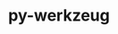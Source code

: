 ---
title: "py-werkzeug"
layout: cache
categories: [package, develop-2024-03-17]
meta: {"versions": ["3.0.0"], "compilers": ["apple-clang@=15.0.0", "gcc@=11.4.0"], "oss": ["ubuntu22.04", "ventura"], "platforms": ["darwin", "linux"], "targets": ["aarch64", "neoverse_v1", "neoverse_v2", "x86_64_v3"], "stacks": ["e4s", "e4s-neoverse-v2", "e4s-neoverse_v1", "ml-darwin-aarch64-mps", "ml-linux-x86_64-cpu", "ml-linux-x86_64-cuda", "ml-linux-x86_64-rocm", "root"], "num_specs": 9, "num_specs_by_stack": {"ml-darwin-aarch64-mps": 1, "root": 9, "e4s-neoverse_v1": 2, "e4s-neoverse-v2": 2, "ml-linux-x86_64-cuda": 2, "ml-linux-x86_64-rocm": 1, "ml-linux-x86_64-cpu": 2, "e4s": 2}}
spec_details: [{"hash": "pluvw7wpyfgmaqp2r4cisyzcsmunhgw3", "compiler": "apple-clang@=15.0.0", "versions": ["3.0.0"], "os": "ventura", "platform": "darwin", "target": "aarch64", "variants": ["build_system=python_pip"], "stacks": ["ml-darwin-aarch64-mps", "root"], "size": "-", "tarball": "https://binaries.spack.io/develop-2024-03-17/build_cache/darwin-ventura-aarch64/apple-clang-15.0.0/py-werkzeug-3.0.0/darwin-ventura-aarch64-apple-clang-15.0.0-py-werkzeug-3.0.0-pluvw7wpyfgmaqp2r4cisyzcsmunhgw3.spack"}, {"hash": "xdbknjtok6ux4gkxdguthpydhbyd6d3p", "compiler": "gcc@=11.4.0", "versions": ["3.0.0"], "os": "ubuntu22.04", "platform": "linux", "target": "neoverse_v1", "variants": ["build_system=python_pip"], "stacks": ["e4s-neoverse_v1", "root"], "size": "-", "tarball": "https://binaries.spack.io/develop-2024-03-17/build_cache/linux-ubuntu22.04-neoverse_v1/gcc-11.4.0/py-werkzeug-3.0.0/linux-ubuntu22.04-neoverse_v1-gcc-11.4.0-py-werkzeug-3.0.0-xdbknjtok6ux4gkxdguthpydhbyd6d3p.spack"}, {"hash": "4ap7iqrdiyljro2xjwfyscu6zojsdu47", "compiler": "gcc@=11.4.0", "versions": ["3.0.0"], "os": "ubuntu22.04", "platform": "linux", "target": "neoverse_v1", "variants": ["build_system=python_pip"], "stacks": ["e4s-neoverse_v1", "root"], "size": "-", "tarball": "https://binaries.spack.io/develop-2024-03-17/build_cache/linux-ubuntu22.04-neoverse_v1/gcc-11.4.0/py-werkzeug-3.0.0/linux-ubuntu22.04-neoverse_v1-gcc-11.4.0-py-werkzeug-3.0.0-4ap7iqrdiyljro2xjwfyscu6zojsdu47.spack"}, {"hash": "xo5sn6swbva7uevgkuyn4zoqiriq7abt", "compiler": "gcc@=11.4.0", "versions": ["3.0.0"], "os": "ubuntu22.04", "platform": "linux", "target": "neoverse_v2", "variants": ["build_system=python_pip"], "stacks": ["root", "e4s-neoverse-v2"], "size": "-", "tarball": "https://binaries.spack.io/develop-2024-03-17/build_cache/linux-ubuntu22.04-neoverse_v2/gcc-11.4.0/py-werkzeug-3.0.0/linux-ubuntu22.04-neoverse_v2-gcc-11.4.0-py-werkzeug-3.0.0-xo5sn6swbva7uevgkuyn4zoqiriq7abt.spack"}, {"hash": "uym6rfphdkn5faeveea3ir6trtnchqux", "compiler": "gcc@=11.4.0", "versions": ["3.0.0"], "os": "ubuntu22.04", "platform": "linux", "target": "neoverse_v2", "variants": ["build_system=python_pip"], "stacks": ["root", "e4s-neoverse-v2"], "size": "-", "tarball": "https://binaries.spack.io/develop-2024-03-17/build_cache/linux-ubuntu22.04-neoverse_v2/gcc-11.4.0/py-werkzeug-3.0.0/linux-ubuntu22.04-neoverse_v2-gcc-11.4.0-py-werkzeug-3.0.0-uym6rfphdkn5faeveea3ir6trtnchqux.spack"}, {"hash": "brgb5rxmyowiposfhgdfydotkpgfga32", "compiler": "gcc@=11.4.0", "versions": ["3.0.0"], "os": "ubuntu22.04", "platform": "linux", "target": "x86_64_v3", "variants": ["build_system=python_pip"], "stacks": ["ml-linux-x86_64-cuda", "ml-linux-x86_64-rocm", "ml-linux-x86_64-cpu", "root"], "size": "-", "tarball": "https://binaries.spack.io/develop-2024-03-17/build_cache/linux-ubuntu22.04-x86_64_v3/gcc-11.4.0/py-werkzeug-3.0.0/linux-ubuntu22.04-x86_64_v3-gcc-11.4.0-py-werkzeug-3.0.0-brgb5rxmyowiposfhgdfydotkpgfga32.spack"}, {"hash": "bphsfk3qiggblgk2onfe2j3o733jujzs", "compiler": "gcc@=11.4.0", "versions": ["3.0.0"], "os": "ubuntu22.04", "platform": "linux", "target": "x86_64_v3", "variants": ["build_system=python_pip"], "stacks": ["root", "e4s"], "size": "-", "tarball": "https://binaries.spack.io/develop-2024-03-17/build_cache/linux-ubuntu22.04-x86_64_v3/gcc-11.4.0/py-werkzeug-3.0.0/linux-ubuntu22.04-x86_64_v3-gcc-11.4.0-py-werkzeug-3.0.0-bphsfk3qiggblgk2onfe2j3o733jujzs.spack"}, {"hash": "zotdymxfxnlnwxtkpkynxmg6cnbphkdt", "compiler": "gcc@=11.4.0", "versions": ["3.0.0"], "os": "ubuntu22.04", "platform": "linux", "target": "x86_64_v3", "variants": ["build_system=python_pip"], "stacks": ["ml-linux-x86_64-cuda", "ml-linux-x86_64-cpu", "root"], "size": "-", "tarball": "https://binaries.spack.io/develop-2024-03-17/build_cache/linux-ubuntu22.04-x86_64_v3/gcc-11.4.0/py-werkzeug-3.0.0/linux-ubuntu22.04-x86_64_v3-gcc-11.4.0-py-werkzeug-3.0.0-zotdymxfxnlnwxtkpkynxmg6cnbphkdt.spack"}, {"hash": "ku3dsxlyplgwqlojyyxgx7hbuqxwlnwk", "compiler": "gcc@=11.4.0", "versions": ["3.0.0"], "os": "ubuntu22.04", "platform": "linux", "target": "x86_64_v3", "variants": ["build_system=python_pip"], "stacks": ["root", "e4s"], "size": "-", "tarball": "https://binaries.spack.io/develop-2024-03-17/build_cache/linux-ubuntu22.04-x86_64_v3/gcc-11.4.0/py-werkzeug-3.0.0/linux-ubuntu22.04-x86_64_v3-gcc-11.4.0-py-werkzeug-3.0.0-ku3dsxlyplgwqlojyyxgx7hbuqxwlnwk.spack"}]
---
